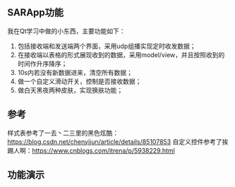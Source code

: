 ## SARApp功能
我在Qt学习中做的小东西，主要功能如下：
1. 包括接收端和发送端两个界面，采用udp组播实现定时收发数据；
2. 在接收端以表格的形式展现收到的数据，采用model/view，并且按照收到的时间作升序降序；
3. 10s内若没有新数据进来，清空所有数据；
4. 做一个自定义滑动开关，控制是否接收数据；
5. 做白天黑夜两种皮肤，实现换肤功能；

## 参考
样式表参考了一去丶二三里的黑色炫酷：https://blog.csdn.net/chenyijun/article/details/85107853
自定义控件参考了挨踢人啊：https://www.cnblogs.com/itrena/p/5938229.html

## 功能演示

